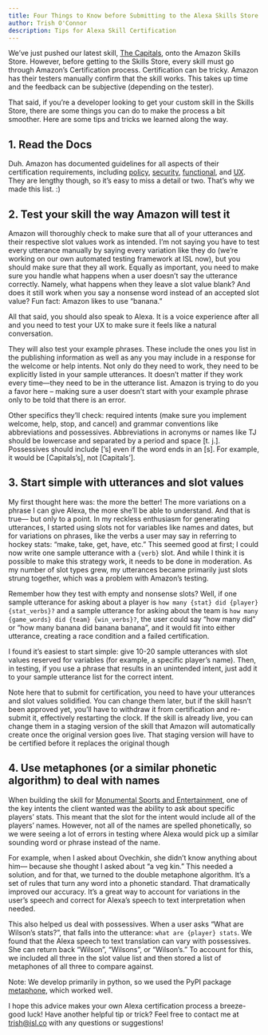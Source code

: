 ```yaml
---
title: Four Things to Know before Submitting to the Alexa Skills Store
author: Trish O'Connor
description: Tips for Alexa Skill Certification
---
```


We’ve just pushed our latest skill, [The Capitals](https://www.amazon.com/Monumental-Sports-and-Entertainment-Capitals/dp/B0767PGMMD/ref=cm_cr_arp_d_product_top?ie=UTF8), onto the Amazon Skills Store. However, before getting to the Skills Store, every skill must go through Amazon’s Certification process. Certification can be tricky. Amazon has their testers manually confirm that the skill works. This takes up time and the feedback can be subjective (depending on the tester).

That said, if you’re a developer looking to get your custom skill in the Skills Store, there are some things you can do to make the process a bit smoother. Here are some tips and tricks we learned along the way.

## 1. Read the Docs
Duh. Amazon has documented guidelines for all aspects of their certification requirements, including [policy](https://developer.amazon.com/docs/custom-skills/policy-testing-for-an-alexa-skill.html), [security](https://developer.amazon.com/docs/custom-skills/security-testing-for-an-alexa-skill.html), [functional](https://developer.amazon.com/docs/custom-skills/functional-testing-for-a-custom-skill.html), and [UX](https://developer.amazon.com/docs/custom-skills/voice-interface-and-user-experience-testing-for-a-custom-skill.html). They are lengthy though, so it’s easy to miss a detail or two. That’s why we made this list. :)

## 2. Test your skill the way Amazon will test it
Amazon will thoroughly check to make sure that all of your utterances and their respective slot values work as intended. I’m not saying you have to test every utterance manually by saying every variation like they do (we’re working on our own automated testing framework at ISL now), but you should make sure that they all work. Equally as important, you need to make sure you handle what happens when a user doesn’t say the utterance correctly. Namely, what happens when they leave a slot value blank? And does it still work when you say a nonsense word instead of an accepted slot value? Fun fact: Amazon likes to use “banana.”

All that said, you should also speak to Alexa. It is a voice experience after all and you need to test your UX to make sure it feels like a natural conversation.

They will also test your example phrases. These include the ones you list in the publishing information as well as any you may include in a response for the welcome or help intents. Not only do they need to work, they need to be explicitly listed in your sample utterances. It doesn’t matter if they work every time—they need to be in the utterance list. Amazon is trying to do you a favor here – making sure a user doesn’t start with your example phrase only to be told that there is an error. 

Other specifics they’ll check: required intents (make sure you implement welcome, help, stop, and cancel) and grammar conventions like abbreviations and possessives. Abbreviations in acronyms or names like TJ should be lowercase and separated by a period and space [t. j.]. Possessives should include [’s] even if the word ends in an [s]. For example, it would be [Capitals’s], not [Capitals’].

## 3. Start simple with utterances and slot values
My first thought here was: the more the better! The more variations on a phrase I can give Alexa, the more she’ll be able to understand. And that is true—  but only to a point. In my reckless enthusiasm for generating utterances, I started using slots not for variables like names and dates, but for variations on phrases, like the verbs a user may say in referring to hockey stats: “make, take, get, have, etc.” This seemed good at first; I could now write one sample utterance with a `{verb}` slot. And while I think it is possible to make this strategy work, it needs to be done in moderation. As my number of slot types grew, my utterances became primarily just slots strung together, which was a problem with Amazon’s testing.

Remember how they test with empty and nonsense slots? Well, if one sample utterance for asking about a player is `how many {stat} did {player}{stat_verbs}?` and a sample utterance for asking about the team is `how many {game_words} did {team} {win_verbs}?`, the user could say “how many did” or “how many banana did banana banana”, and it would fit into either utterance, creating a race condition and a failed certification.

I found it’s easiest to start simple: give 10-20 sample utterances with slot values reserved for variables (for example, a specific player’s name). Then, in testing, if you use a phrase that results in an unintended intent, just add it to your sample utterance list for the correct intent.

Note here that to submit for certification, you need to have your utterances and slot values solidified. You can change them later, but if the skill hasn’t been approved yet, you’ll have to withdraw it from certification and re-submit it, effectively restarting the clock. If the skill is already live, you can change them in a staging version of the skill that Amazon will automatically create once the original version goes live. That staging version will have to be certified before it replaces the original though


## 4. Use metaphones (or a similar phonetic algorithm) to deal with names
When building the skill for [Monumental Sports and Entertainment](http://www.monumentalsports.com/), one of the key intents the client wanted was the ability to ask about specific players’ stats. This meant that the slot for the intent would include all of the players’ names. However, not all of the names are spelled phonetically, so we were seeing a lot of errors in testing where Alexa would pick up a similar sounding word or phrase instead of the name. 

For example, when I asked about Ovechkin, she didn’t know anything about him— because she thought I asked about “a veg kin.” This needed a solution, and for that, we turned to the double metaphone algorithm. It’s a set of rules that turn any word into a phonetic standard. That dramatically improved our accuracy. It’s a great way to account for variations in the user’s speech and correct for Alexa’s speech to text interpretation when needed. 

This also helped us deal with possessives. When a user asks “What are Wilson’s stats?”, that falls into the utterance: `what are {player} stats`. We found that the Alexa speech to text translation can vary with possessives. She can return back “Wilson”, “Wilsons”, or “Wilson’s.” To account for this, we included all three in the slot value list and then stored a list of metaphones of all three to compare against.

Note: We develop primarily in python, so we used the PyPI package [metaphone](https://pypi.python.org/pypi/Metaphone/0.4), which worked well.


I hope this advice makes your own Alexa certification process a breeze- good luck! Have another helpful tip or trick? Feel free to contact me at [trish@isl.co](mailto:trish@isl.co) with any questions or suggestions!


